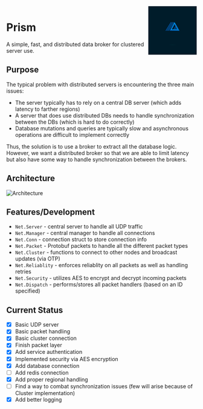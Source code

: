 <img height="128" alt="image" src="./assets/logo.jpg" align="right">

# Prism

A simple, fast, and distributed data broker for clustered server use.

## Purpose

The typical problem with distributed servers is encountering the three main issues:
- The server typically has to rely on a central DB server (which adds latency to farther regions)
- A server that does use distributed DBs needs to handle synchronization between the DBs (which is hard to do correctly)
- Database mutations and queries are typically slow and asynchronous operations are difficult to implement correctly

Thus, the solution is to use a broker to extract all the database logic. However, we want a distributed broker
so that we are able to limit latency but also have some way to handle synchronization between the brokers.

## Architecture

![Architecture](/assets/diagram.png)

## Features/Development

- `Net.Server` - central server to handle all UDP traffic
- `Net.Manager` - central manager to handle all connections
- `Net.Conn` - connection struct to store connection info
- `Net.Packet` - Protobuf packets to handle all the different packet types
- `Net.Cluster` - functions to connect to other nodes and broadcast updates (via OTP)
- `Net.Reliablity` - enforces reliablity on all packets as well as handling retries
- `Net.Security` - utilizes AES to encrypt and decrypt incoming packets
- `Net.Dispatch` - performs/stores all packet handlers (based on an ID specified)


## Current Status

- [x] Basic UDP server
- [x] Basic packet handling
- [x] Basic cluster connection
- [x] Finish packet layer
- [x] Add service authentication
- [x] Implemented security via AES encryption
- [x] Add database connection
- [ ] Add redis connection
- [x] Add proper regional handling
- [ ] Find a way to combat synchronization issues (few will arise because of Cluster implementation)
- [x] Add better logging